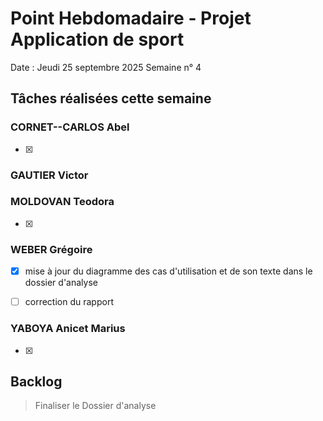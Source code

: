 # Point Hebdomadaire - Projet Application de sport

Date : Jeudi 25 septembre 2025
Semaine n° 4

## Tâches réalisées cette semaine


### CORNET--CARLOS Abel
- [x] 

### GAUTIER Victor


### MOLDOVAN Teodora

- [x] 

### WEBER Grégoire
- [x] mise à jour du diagramme des cas d'utilisation et de son texte dans le dossier d'analyse
- [ ] correction du rapport
      

### YABOYA Anicet Marius
- [x]


## Backlog

> Finaliser le Dossier d'analyse
